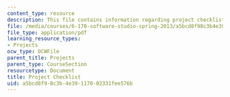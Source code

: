 ```yaml
---
content_type: resource
description: This file contains information regarding project checklist.
file: /media/courses/6-170-software-studio-spring-2013/a5bcd8f98c3b4e39117002331fee576b_MIT6_170S13_proj-chklst.pdf
file_type: application/pdf
learning_resource_types:
- Projects
ocw_type: OCWFile
parent_title: Projects
parent_type: CourseSection
resourcetype: Document
title: Project Checklist
uid: a5bcd8f9-8c3b-4e39-1170-02331fee576b
---
```

